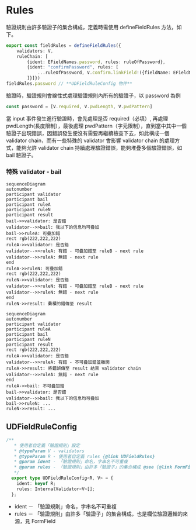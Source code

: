 <!--#-->
# Rules

驗證規則由許多驗證子的集合構成，定義時需使用 defineFieldRules 方法，如下。

```ts
export const fieldRules = defineFieldRules({
    validators: V,
    ruleChain: [
        {ident: EFieldNames.password, rules: ruleOfPassword},
        {ident: "confirmPassword", rules: [
            ...ruleOfPassword, V.confirm.linkField!({fieldName: EFieldNames.password})
        ]}]})
fieldRules.password // **UDFieldRuleConfig 物件**
```

驗證時，驗證規則會線性式處理驗證規則內所有的驗證子，以 password 為例

```ts
const password = [V.required, V.pwdLength, V.pwdPattern]
```

當 input 事件發生進行驗證時，會先處理是否 required（必填）, 再處理 pwdLength(長度限制），最後處理 pwdPattern（字元限制），直到當中其中一個驗證子出現錯誤，因錯誤發生便沒有需要再繼續檢查下去，如此構成一個 validator chain，而有一些特殊的 validator 會影響 validator chain 的處理方式，能夠允許 validator chain 持續處理驗證錯誤，能夠堆疊多個驗證錯誤，如 bail 驗證子。

### **特殊 validator - bail**

```mermaid
sequenceDiagram
autonumber
participant validator
participant bail
participant ruleA
participant ruleN
participant result
bail->>validator: 是否錯
validator-->>bail: 我以下的信息均可疊加
bail->>ruleA: 可疊加錯
rect rgb(222,222,222)
ruleA->>validator: 是否錯
validator-->>ruleA: 有錯 - 可疊加錯至 ruleB - next rule
validator-->>ruleA: 無錯 - next rule
end
ruleA->>ruleN: 可疊加錯
rect rgb(222,222,222)
ruleN->>validator: 是否錯
validator-->>ruleN: 有錯 - 可疊加錯至 ruleB - next rule
validator-->>ruleN: 無錯 - next rule
end
ruleN->>result: 纍積的錯傳至 result
```

```mermaid
sequenceDiagram
autonumber
participant validator
participant ruleA
participant bail
participant ruleN
participant result
rect rgb(222,222,222)
ruleA->>validator: 是否錯
validator-->>ruleA: 有錯 - 不可疊加錯並離開
ruleA->>result: 將錯誤傳至 result 結束 validator chain
validator-->>ruleA: 無錯 - next rule
end
ruleA->>bail: 不可疊加錯
bail->>validator: 是否錯
validator-->>bail: 我以下的信息均可疊加
bail->>ruleN: ...
ruleN->>result: ... 
```

## UDFieldRuleConfig

```ts
/**
   * 使用者自定義「驗證規則」設定
   * @typeParam V - validators
   * @typeParam R - 使用者自定義 rules {@link UDFieldRules}
   * @param ident - 「驗證規則」命名，字串名不可重複
   * @param rules - 「驗證規則」由許多「驗證子」的集合構成 @see {@link FormField}
   */
  export type UDFieldRuleConfig<R, V> = {
    ident: keyof R;
    rules: InternalValidator<V>[];
  };
```

- ident － 「驗證規則」命名，字串名不可重複
- rules － 「驗證規則」由許多「驗證子」的集合構成，也是欄位驗證邏輯的來源，見 FormField
